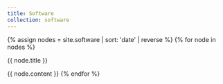 ```yaml
---
title: Software
collection: software
---
```

{% assign nodes = site.software | sort: 'date' | reverse %}
{% for node in nodes %}
<p class="title">{{ node.title }}</p>
{{ node.content }}
{% endfor %}